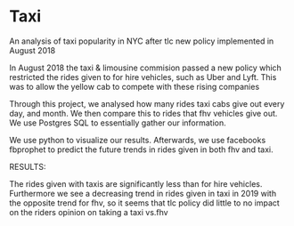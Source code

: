 # Taxi
An analysis of taxi popularity in NYC after tlc new policy implemented in August 2018

In August 2018 the taxi & limousine commision passed a new policy which restricted the rides given to for hire vehicles,
such as Uber and Lyft. This was to allow the yellow cab to compete with these rising companies

Through this project, we analysed how many rides taxi cabs give out every day, and month. We then compare this to rides that fhv
vehicles give out. We use Postgres SQL to essentially gather our information.

We use python to visualize our results. Afterwards, we use facebooks fbprophet to predict the future trends in rides given in both
fhv and taxi. 





RESULTS:

The rides given with taxis are significantly less than for hire vehicles. Furthermore we see a decreasing trend in rides given
in taxi in 2019 with the opposite trend for fhv, so it seems that tlc policy did little to no impact on the riders opinion on 
taking a taxi vs.fhv 
